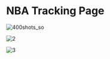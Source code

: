 # NBA Tracking Page
![400shots_so](https://github.com/DarwinS12/BasketPage/assets/128423214/d8408968-61a4-4468-9de3-3c9b29b5b216)

![2](https://github.com/DarwinS12/BasketPage/assets/128423214/9e756b73-1d5f-4f01-8a46-404c8591d33e)

![3](https://github.com/DarwinS12/BasketPage/assets/128423214/a79de307-6e64-4bb9-abce-1483c80bfe6a)
